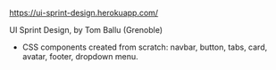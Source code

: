 https://ui-sprint-design.herokuapp.com/

UI Sprint Design, by Tom Ballu (Grenoble)

* CSS components created from scratch: navbar, button, tabs, card, avatar, footer, dropdown menu.

